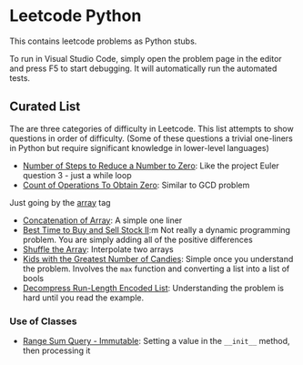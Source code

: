 # Leetcode Python

This contains leetcode problems as Python stubs.

To run in Visual Studio Code, simply open the problem page in the editor and press F5 to start debugging.
It will automatically run the automated tests.

## Curated List

The are three categories of difficulty in Leetcode. This list attempts to show questions in order of difficulty.
(Some of these questions a trivial one-liners in Python but require significant knowledge in lower-level languages)

- [Number of Steps to Reduce a Number to Zero](https://leetcode.com/problems/number-of-steps-to-reduce-a-number-to-zero/): Like the project Euler question 3 - just a while loop
- [Count of Operations To Obtain Zero](https://leetcode.com/problems/count-operations-to-obtain-zero/): Similar to GCD problem

Just going by the [array](https://leetcode.com/tag/array/) tag

- [Concatenation of Array](https://leetcode.com/problems/concatenation-of-array/): A simple one liner
- [Best Time to Buy and Sell Stock II](https://leetcode.com/problems/best-time-to-buy-and-sell-stock-ii):m Not really a dynamic programming problem. You are simply adding all of the positive differences
- [Shuffle the Array](https://leetcode.com/problems/shuffle-the-array/): Interpolate two arrays
- [Kids with the Greatest Number of Candies](https://leetcode.com/problems/kids-with-the-greatest-number-of-candies/): Simple once you understand the problem. Involves the `max` function and converting a list into a list of bools
- [Decompress Run-Length Encoded List](https://leetcode.com/problems/decompress-run-length-encoded-list/): Understanding the problem is hard until you read the example.

### Use of Classes

- [Range Sum Query - Immutable](https://leetcode.com/problems/range-sum-query-immutable/): Setting a value in the `__init__` method, then processing it
